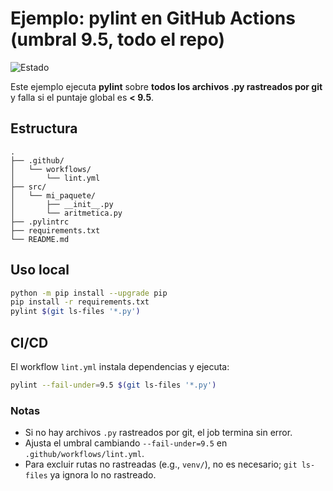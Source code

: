 # Ejemplo: pylint en GitHub Actions (umbral 9.5, todo el repo)

![Estado](https://github.com/preciossuperpy/precioscrap/actions/workflows/lint.yml/badge.svg)

Este ejemplo ejecuta **pylint** sobre **todos los archivos .py rastreados por git** y
falla si el puntaje global es **< 9.5**.

## Estructura
```
.
├── .github/
│   └── workflows/
│       └── lint.yml
├── src/
│   └── mi_paquete/
│       ├── __init__.py
│       └── aritmetica.py
├── .pylintrc
├── requirements.txt
└── README.md
```

## Uso local
```bash
python -m pip install --upgrade pip
pip install -r requirements.txt
pylint $(git ls-files '*.py')
```

## CI/CD
El workflow `lint.yml` instala dependencias y ejecuta:
```bash
pylint --fail-under=9.5 $(git ls-files '*.py')
```

### Notas
- Si no hay archivos `.py` rastreados por git, el job termina sin error.
- Ajusta el umbral cambiando `--fail-under=9.5` en `.github/workflows/lint.yml`.
- Para excluir rutas no rastreadas (e.g., `venv/`), no es necesario; `git ls-files` ya ignora lo no rastreado.
